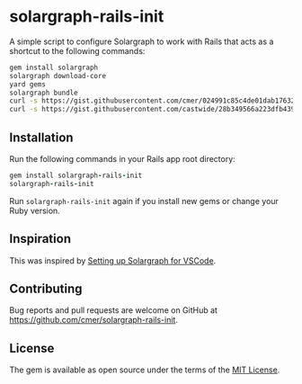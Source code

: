 # solargraph-rails-init

A simple script to configure Solargraph to work with Rails that acts as a shortcut to the following commands:

```bash
gem install solargraph
solargraph download-core
yard gems
solargraph bundle
curl -s https://gist.githubusercontent.com/cmer/024991c85c4de01dab17632b2dc7f064/raw > .solargraph.yml
curl -s https://gist.githubusercontent.com/castwide/28b349566a223dfb439a337aea29713e/raw > config/definitions.rb
```


## Installation

Run the following commands in your Rails app root directory:

```ruby
gem install solargraph-rails-init
solargraph-rails-init
```

Run `solargraph-rails-init` again if you install new gems or change your Ruby version.

## Inspiration

This was inspired by [Setting up Solargraph for VSCode](https://www.youtube.com/watch?v=mkLDPpDSWng).


## Contributing

Bug reports and pull requests are welcome on GitHub at https://github.com/cmer/solargraph-rails-init.


## License

The gem is available as open source under the terms of the [MIT License](https://opensource.org/licenses/MIT).
